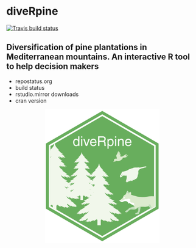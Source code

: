 diveRpine
================================

<!-- badges: start -->
  [![Travis build status](https://travis-ci.org/ajpelu/diveRpine.svg?branch=master)](https://travis-ci.org/ajpelu/diveRpine)
  <!-- badges: end -->

## Diversification of pine plantations in Mediterranean mountains. An interactive R tool to help decision makers




- repostatus.org
- build status
- rstudio.mirror downloads
- cran version


<p align="center">
<img src="inst/logos/diveRpineLogo.png" width="300"  />
</p>
